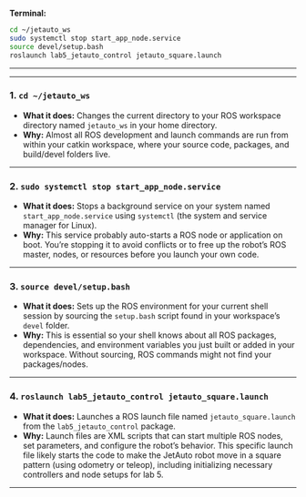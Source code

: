 **Terminal:**

```bash
cd ~/jetauto_ws
sudo systemctl stop start_app_node.service
source devel/setup.bash
roslaunch lab5_jetauto_control jetauto_square.launch
```

<!-- 
    **Terminal 1:**
    ```bash
    cd ~/jetauto_ws
    sudo systemctl stop start_app_node.service
    source devel/setup.bash
    roslaunch lab5_jetauto_control custom_controller.launch
    ```

    **Terminal 2:**
    ```bash
    cd ~/jetauto_ws
    source devel/setup.bash
    rosrun lab5_jetauto_control jetauto_square.py
    ```
-->

---
---

### 1. `cd ~/jetauto_ws`

* **What it does:**
  Changes the current directory to your ROS workspace directory named `jetauto_ws` in your home directory.
* **Why:**
  Almost all ROS development and launch commands are run from within your catkin workspace, where your source code, packages, and build/devel folders live.

---

### 2. `sudo systemctl stop start_app_node.service`

* **What it does:**
  Stops a background service on your system named `start_app_node.service` using `systemctl` (the system and service manager for Linux).
* **Why:**
  This service probably auto-starts a ROS node or application on boot. You’re stopping it to avoid conflicts or to free up the robot’s ROS master, nodes, or resources before you launch your own code.

---

### 3. `source devel/setup.bash`

* **What it does:**
  Sets up the ROS environment for your current shell session by sourcing the `setup.bash` script found in your workspace’s `devel` folder.
* **Why:**
  This is essential so your shell knows about all ROS packages, dependencies, and environment variables you just built or added in your workspace. Without sourcing, ROS commands might not find your packages/nodes.

---

### 4. `roslaunch lab5_jetauto_control jetauto_square.launch`

* **What it does:**
  Launches a ROS launch file named `jetauto_square.launch` from the `lab5_jetauto_control` package.
* **Why:**
  Launch files are XML scripts that can start multiple ROS nodes, set parameters, and configure the robot’s behavior.
  This specific launch file likely starts the code to make the JetAuto robot move in a square pattern (using odometry or teleop), including initializing necessary controllers and node setups for lab 5.

---